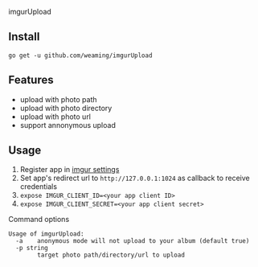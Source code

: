 imgurUpload

## Install

    go get -u github.com/weaming/imgurUpload

## Features

- upload with photo path
- upload with photo directory
- upload with photo url
- support annonymous upload

## Usage

1. Register app in [imgur settings](https://imgur.com/account/settings/apps)
1. Set app's redirect url to `http://127.0.0.1:1024` as callback to receive credentials
1. `expose IMGUR_CLIENT_ID=<your app client ID>`
1. `expose IMGUR_CLIENT_SECRET=<your app client secret>`

Command options

    Usage of imgurUpload:
      -a	anonymous mode will not upload to your album (default true)
      -p string
            target photo path/directory/url to upload

